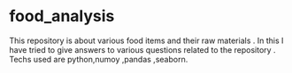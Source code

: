 # food_analysis
This repository is about various food items and their raw materials .
In this I have tried to give answers to various questions related to the repository .
Techs used are python,numoy ,pandas ,seaborn.
